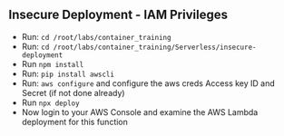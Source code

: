 ## Insecure Deployment - IAM Privileges

* Run: `cd /root/labs/container_training`
* Run: `cd /root/labs/container_training/Serverless/insecure-deployment`
* Run `npm install`
* Run: `pip install awscli`
* Run: `aws configure` and configure the aws creds Access key ID and Secret (if not done already)
* Run `npx deploy`
* Now login to your AWS Console and examine the AWS Lambda deployment for this function

